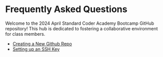 # Frequently Asked Questions

Welcome to the 2024 April Standard Coder Academy Bootcamp GitHub repository! 
This hub is dedicated to fostering a collaborative environment for class members.

- [Creating a New Github Repo](https://2024-april-standard.github.io/faq/newrepo)
- [Setting up an SSH Key](https://2024-april-standard.github.io/faq/ssh-setup)
